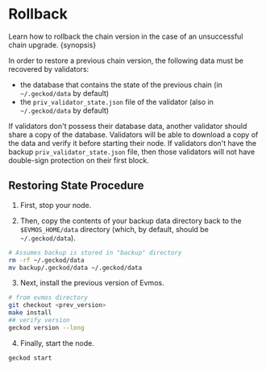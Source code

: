 <!--
order: 6
-->

# Rollback

Learn how to rollback the chain version in the case of an unsuccessful chain upgrade. {synopsis}

In order to restore a previous chain version, the following data must be recovered by validators:

- the database that contains the state of the previous chain (in `~/.geckod/data` by default)
- the `priv_validator_state.json` file of the validator (also in `~/.geckod/data` by default)

If validators don't possess their database data, another validator should share a copy of the database. Validators will be able to download a copy of the data and verify it before starting their node. If validators don't have the backup `priv_validator_state.json` file, then those validators will not have double-sign protection on their first block.

## Restoring State Procedure

1. First, stop your node.

2. Then, copy the contents of your backup data directory back to the `$EVMOS_HOME/data` directory (which, by default, should be `~/.geckod/data`).

```bash
# Assumes backup is stored in "backup" directory
rm -rf ~/.geckod/data
mv backup/.geckod/data ~/.geckod/data
```

3. Next, install the previous version of Evmos.

```bash
# from evmos directory
git checkout <prev_version>
make install
## verify version
geckod version --long
```

4. Finally, start the node.

```bash
geckod start
```
